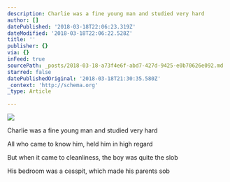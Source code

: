 ```yaml
---
description: Charlie was a fine young man and studied very hard
author: []
datePublished: '2018-03-18T22:06:23.319Z'
dateModified: '2018-03-18T22:06:22.528Z'
title: ''
publisher: {}
via: {}
inFeed: true
sourcePath: _posts/2018-03-18-a73f4e6f-abd7-427d-9425-e0b70626e092.md
starred: false
datePublishedOriginal: '2018-03-18T21:30:35.580Z'
_context: 'http://schema.org'
_type: Article

---
```

![](https://the-grid-user-content.s3-us-west-2.amazonaws.com/88de37c5-384a-46ba-9a2b-3257b8d26bba.png)

Charlie was a fine young man and studied very hard

All who came to know him, held him in high regard

But when it came to cleanliness, the boy was quite the slob

His bedroom was a cesspit, which made his parents sob